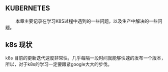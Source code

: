 ## KUBERNETES 
&emsp;&emsp; 本章主要记录在学习K8S过程中遇到的一些问题，以及生产中解决的一些问题。


## k8s 现状

k8s 目前的更新迭代速度非常快，几乎每隔一段时间就能够快速的发布一个版本，所以，对于k8s的学习一定要跟紧google大大的步伐。


